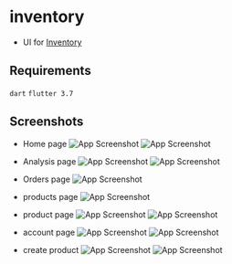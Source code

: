 # inventory

- UI for [Inventory](github.com/AkshayDawkhar/inventory)

## Requirements
`dart` `flutter 3.7`

## Screenshots
- Home page
  ![App Screenshot](https://raw.githubusercontent.com/AkshayDawkhar/Inventory-Frontend/main/screenshot/home.png)
  ![App Screenshot](https://raw.githubusercontent.com/AkshayDawkhar/Inventory-Frontend/main/screenshot/mobile/home_iphone13promaxsierrablue_portrait.png)
- Analysis page
  ![App Screenshot](https://raw.githubusercontent.com/AkshayDawkhar/Inventory-Frontend/main/screenshot/analysis.png)
  ![App Screenshot](https://raw.githubusercontent.com/AkshayDawkhar/Inventory-Frontend/main/screenshot/mobile/analysis_iphone13promaxsierrablue_portrait.png)

- Orders page
  ![App Screenshot](https://raw.githubusercontent.com/AkshayDawkhar/Inventory-Frontend/main/screenshot/mobile/orders_iphone13promaxsierrablue_portrait.png)


- products page
  ![App Screenshot](https://raw.githubusercontent.com/AkshayDawkhar/Inventory-Frontend/main/screenshot/products.png)

- product page
  ![App Screenshot](https://raw.githubusercontent.com/AkshayDawkhar/Inventory-Frontend/main/screenshot/product.png)
  ![App Screenshot](https://raw.githubusercontent.com/AkshayDawkhar/Inventory-Frontend/main/screenshot/mobile/product_iphone13promaxsierrablue_portrait.png)
- account page
  ![App Screenshot](https://raw.githubusercontent.com/AkshayDawkhar/Inventory-Frontend/main/screenshot/account.png)
  ![App Screenshot](https://raw.githubusercontent.com/AkshayDawkhar/Inventory-Frontend/main/screenshot/mobile/account_iphone13promaxsierrablue_portrait.png)


- create product
  ![App Screenshot](https://raw.githubusercontent.com/AkshayDawkhar/Inventory-Frontend/main/screenshot/ccreateproduct.png)
  ![App Screenshot](https://raw.githubusercontent.com/AkshayDawkhar/Inventory-Frontend/main/screenshot/mobile/createproduct_iphone13promaxsierrablue_portrait.png)
